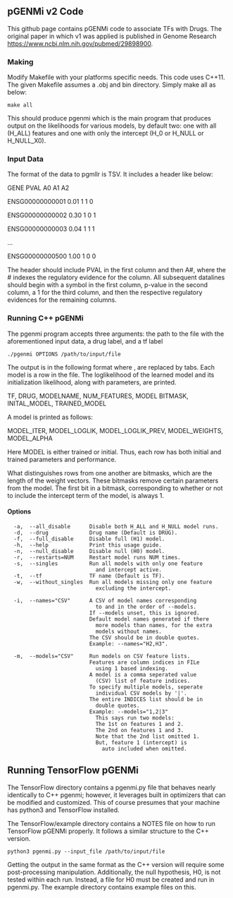 ## pGENMi v2 Code

This github page contains pGENMi code to associate TFs with Drugs. The original paper in which v1 was applied is published in Genome Research https://www.ncbi.nlm.nih.gov/pubmed/29898900.

### Making
Modify Makefile with your platforms specific needs. This code uses C++11.
The given Makefile assumes a .obj and bin directory. Simply make all as below:

    make all
  
This should produce pgenmi which is the main program that produces output on the likelihoods for various models, by default two: one with all (H_ALL) features and one with only the intercept (H_0 or H_NULL or H_NULL_X0).

### Input Data

The format of the data to pgmllr is TSV. It includes a header like below:

GENE    PVAL  A0  A1  A2

ENSG00000000001 0.01 1 1 0

ENSG00000000002 0.30 1 0 1

ENSG00000000003 0.04 1 1 1

...

ENSG00000000500 1.00  1 0 0

The header should include PVAL in the first column and then A#, where the # indexes the regulatory evidence for the column.
All subsequent datalines should begin with a symbol in the first column, p-value in the second column, a 1 for the third column, and then the respective regulatory evidences for the remaining columns.

### Running C++ pGENMi

The pgenmi program accepts three arguments: the path to the file with the aforementioned input data, a drug label, and a tf label
    
    ./pgenmi OPTIONS /path/to/input/file

The output is in the following format where , are replaced by tabs. Each model is a row in the file. The loglikelihood of the learned model and its initialization likelihood, along with parameters, are printed.

TF, DRUG, MODELNAME, NUM_FEATURES, MODEL BITMASK, INITAL_MODEL, TRAINED_MODEL

A model is printed as follows:

MODEL_ITER, MODEL_LOGLIK, MODEL_LOGLIK_PREV, MODEL_WEIGHTS, MODEL_ALPHA

Here MODEL is either trained or initial. Thus, each row has both initial and trained parameters and performance.

What distinguishes rows from one another are bitmasks, which are the length of the weight vectors. These bitmasks remove certain parameters from the model. The first bit in a bitmask, corresponding to whether or not to include the intercept term of the model, is always 1.

#### Options
```
  -a,  --all_disable      Disable both H_ALL and H_NULL model runs.
  -d,  --drug             Drug name (Default is DRUG).
  -f,  --full_disable     Disable full (H1) model.
  -h,  --help             Print this usage guide.
  -n,  --null_disable     Disable null (H0) model.
  -r,  --restarts=NUM     Restart model runs NUM times. 
  -s,  --singles          Run all models with only one feature
                            and intercept active.
  -t,  --tf               TF name (Default is TF).
  -w,  --without_singles  Run all models missing only one feature
                            excluding the intercept.

  -i,  --names="CSV"      A CSV of model names corresponding
                            to and in the order of --models.
                          If --models unset, this is ignored.
                          Default model names generated if there
                            more models than names, for the extra
                            models without names.
                          The CSV should be in double quotes.
                          Example: --names="H2,H3".

  -m,  --models="CSV"     Run models on CSV feature lists.
                          Features are column indices in FILe 
                            using 1 based indexing.
                          A model is a comma seperated value
                            (CSV) list of feature indices.
                          To specify multiple models, seperate
                            individual CSV models by '|'.
                          The entire INDICES list should be in
                            double quotes.
                          Example: --models="1,2|3"
                            This says run two models: 
                            The 1st on features 1 and 2.
                            The 2nd on features 1 and 3.
                            Note that the 2nd list omitted 1.
                            But, feature 1 (intercept) is
                              auto included when omitted.
```                              
## Running TensorFlow pGENMi

The TensorFlow directory contains a pgenmi.py file that behaves nearly identically to C++ pgenmi; however, it leverages built in optimizers that can be modified and customized. This of course presumes that your machine has python3 and TensorFlow installed.

The TensorFlow/example directory contains a NOTES file on how to run TensorFlow pGENMi properly. It follows a similar structure to the C++ version.

    python3 pgenmi.py --input_file /path/to/input/file

Getting the output in the same format as the C++ version will require some post-processing manipulation. Additionally, the null hypothesis, H0, is not tested within each run. Instead, a file for H0 must be created and run in pgenmi.py. The example directory contains example files on this.

